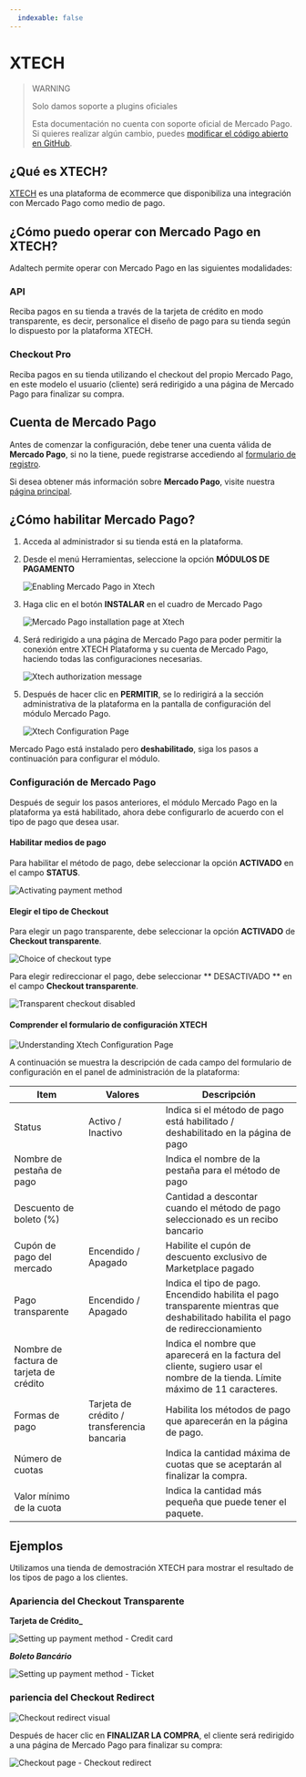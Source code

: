 ```yaml
---
  indexable: false
---
```

# XTECH

> WARNING
>
> Solo damos soporte a plugins oficiales
>
> Esta documentación no cuenta con soporte oficial de Mercado Pago. Si quieres realizar algún cambio, puedes [modificar el código abierto en GitHub](https://github.com/mercadopago/devsite-docs/blob/development/guides/plugins/unofficial/xtech.es.md).

## ¿Qué es XTECH?

[XTECH](https://www.xtechcommerce.com/) es una plataforma de ecommerce que disponibiliza una integración con Mercado Pago como medio de pago.

## ¿Cómo puedo operar con Mercado Pago en XTECH?

Adaltech permite operar con Mercado Pago en las siguientes modalidades:

### API

Reciba pagos en su tienda a través de la tarjeta de crédito en modo transparente, es decir, personalice el diseño de pago para su tienda según lo dispuesto por la plataforma XTECH.

### Checkout Pro

Reciba pagos en su tienda utilizando el checkout del propio Mercado Pago, en este modelo el usuario (cliente) será redirigido a una página de Mercado Pago para finalizar su compra.

## Cuenta de Mercado Pago

Antes de comenzar la configuración, debe tener una cuenta válida de **Mercado Pago**, si no la tiene, puede registrarse accediendo al [formulario de registro](https://www.mercadopago.com.ar/registration-mp?mode=mp).

Si desea obtener más información sobre **Mercado Pago**, visite nuestra [página principal](https://www.mercadopago.com.ar/).

## ¿Cómo habilitar Mercado Pago?

1. Acceda al administrador si su tienda está en la plataforma.
2. Desde el menú Herramientas, seleccione la opción **MÓDULOS DE PAGAMENTO**

    ![Enabling Mercado Pago in Xtech](/images/xtech_config01.png)

3. Haga clic en el botón **INSTALAR** en el cuadro de Mercado Pago

    ![Mercado Pago installation page at Xtech](/images/xtech_config02.png)

4. Será redirigido a una página de Mercado Pago para poder permitir la conexión entre XTECH Plataforma y su cuenta de Mercado Pago, haciendo todas las configuraciones necesarias.

    ![Xtech authorization message](/images/xtech_config03.png)

5. Después de hacer clic en **PERMITIR**, se lo redirigirá a la sección administrativa de la plataforma en la pantalla de configuración del módulo Mercado Pago.

    ![Xtech Configuration Page](/images/xtech_config04.png)

Mercado Pago está instalado pero **deshabilitado**, siga los pasos a continuación para configurar el módulo.

### Configuración de Mercado Pago

Después de seguir los pasos anteriores, el módulo Mercado Pago en la plataforma ya está habilitado, ahora debe configurarlo de acuerdo con el tipo de pago que desea usar.

#### Habilitar medios de pago

Para habilitar el método de pago, debe seleccionar la opción **ACTIVADO** en el campo **STATUS**.

![Activating payment method](/images/xtech_config06.png)

#### Elegir el tipo de Checkout

Para elegir un pago transparente, debe seleccionar la opción **ACTIVADO** de **Checkout transparente**.

![Choice of checkout type](/images/xtech_config07.png)

Para elegir redireccionar el pago, debe seleccionar ** DESACTIVADO ** en el campo **Checkout transparente**.

![Transparent checkout disabled](/images/xtech_config08.png)

#### Comprender el formulario de configuración XTECH

![Understanding Xtech Configuration Page](/images/xtech_config05.png)

A continuación se muestra la descripción de cada campo del formulario de configuración en el panel de administración de la plataforma:

Item | Valores | Descripción
---------|----------|---------
Status | Activo / Inactivo | Indica si el método de pago está habilitado / deshabilitado en la página de pago
Nombre de pestaña de pago |  | Indica el nombre de la pestaña para el método de pago
Descuento de boleto (%) |  | Cantidad a descontar cuando el método de pago seleccionado es un recibo bancario
Cupón de pago del mercado | Encendido / Apagado | Habilite el cupón de descuento exclusivo de Marketplace pagado
Pago transparente | Encendido / Apagado | Indica el tipo de pago. Encendido habilita el pago transparente mientras que deshabilitado habilita el pago de redireccionamiento
Nombre de factura de tarjeta de crédito | | Indica el nombre que aparecerá en la factura del cliente, sugiero usar el nombre de la tienda. Límite máximo de 11 caracteres.
Formas de pago | Tarjeta de crédito / transferencia bancaria | Habilita los métodos de pago que aparecerán en la página de pago.
Número de cuotas | | Indica la cantidad máxima de cuotas que se aceptarán al finalizar la compra.
Valor mínimo de la cuota | | Indica la cantidad más pequeña que puede tener el paquete.

## Ejemplos

Utilizamos una tienda de demostración XTECH para mostrar el resultado de los tipos de pago a los clientes.

### Apariencia del Checkout Transparente

**Tarjeta de Crédito_**

![Setting up payment method - Credit card](/images/xtech_config12.png)

**_Boleto Bancário_**

![Setting up payment method - Ticket](/images/xtech_config11.png)

### pariencia del Checkout Redirect

![Checkout redirect visual](/images/xtech_config10.png)

Después de hacer clic en **FINALIZAR LA COMPRA**, el cliente será redirigido a una página de Mercado Pago para finalizar su compra:

![Checkout page - Checkout redirect](/images/xtech_gif01.png)
